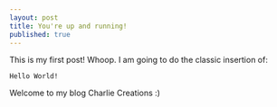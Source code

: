 ```yaml
---
layout: post
title: You're up and running!
published: true
---
```


This is my first post! Whoop. I am going to do the classic insertion of:

``Hello World!``

Welcome to my blog Charlie Creations :)
